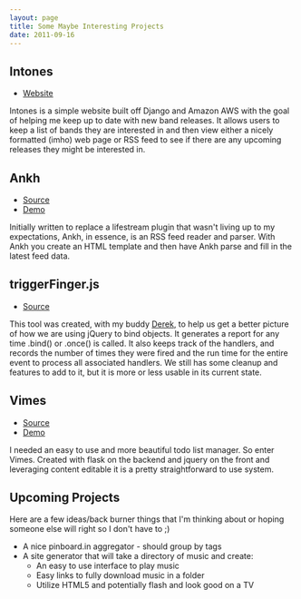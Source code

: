 ```yaml
--- 
layout: page
title: Some Maybe Interesting Projects 
date: 2011-09-16
---
```


## Intones
<ul class="project-links">
  <li><a class="website" href="http://intones.notsoevil.net">Website</a></li>
</ul>
Intones is a simple website built off Django and Amazon AWS with the goal
of helping me keep up to date with new band releases. It allows users to
keep a list of bands they are interested in and then view either a nicely
formatted (imho) web page or RSS feed to see if there are any upcoming
releases they might be interested in. 

## Ankh
<ul class="project-links">
  <li><a class="source" href="http://github.com/jdcantrell/ankh.git">Source</a></li>
  <li><a class="website" href="http://goodrobot.net/stream">Demo</a></li>
</ul>
Initially written to replace a lifestream plugin that wasn't living up to my
expectations, Ankh, in essence, is an RSS feed reader and parser. With Ankh 
you create an HTML template and then have Ankh parse and fill in the latest
feed data. 

## triggerFinger.js
<ul class="project-links">
  <li><a class="source" href="http://github.com/jdcantrell/triggerfinger.js">Source</a></li>
</ul>
This tool was created, with my buddy <a href="http://whatupderek.com">Derek</a>, to help us get a better picture of
how we are using jQuery to bind objects. It generates a report for any time
.bind() or .once() is called. It also keeps track of the handlers, and records
the number of times they were fired and the run time for the entire event to
process all associated handlers. We still has some cleanup and features to add
to it, but it is more or less usable in its current state.

## Vimes
<ul class="project-links">
  <li><a class="source" href="http://github.com/jdcantrell/vimes.git">Source</a></li>
  <li><a class="website" href="http://goodrobot.net/vimes">Demo</a></li>
</ul>
I needed an easy to use and more beautiful todo list manager. So enter Vimes.
Created with flask on the backend and jquery on the front and leveraging
content editable it is a pretty straightforward to use system.

## Upcoming Projects
Here are a few ideas/back burner things that I'm thinking about or hoping
someone else will right so I don't have to ;)

- A nice pinboard.in aggregator - should group by tags
- A site generator that will take a directory of music and create:
     - An easy to use interface to play music
     - Easy links to fully download music in a folder
     - Utilize HTML5 and potentially flash and look good on a TV
